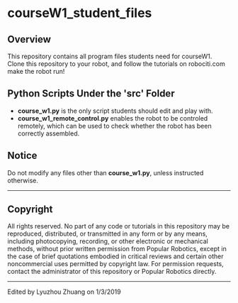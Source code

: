 # courseW1_student_files

## Overview
This repository contains all program files students need for courseW1. Clone this repository to your robot, and follow the tutorials on robociti.com make the robot run!


## Python Scripts Under the 'src' Folder  
- **course_w1.py** is the only script students should edit and play with.
- **course_w1_remote_control.py** enables the robot to be controled remotely, which can be used to check whether the robot has been correctly assembled.


## Notice
Do not modify any files other than **course_w1.py**, unless instructed otherwise.  

---

## Copyright
All rights reserved. No part of any code or tutorials in this repository may be reproduced, distributed, or transmitted in any form or by any means, including photocopying, recording, or other electronic or mechanical methods, without prior written permission from Popular Robotics, except in the case of brief quotations embodied in critical reviews and certain other noncommercial uses permitted by copyright law. For permission requests, contact the administrator of this repository or Popular Robotics directly.

---

Edited by Lyuzhou Zhuang on 1/3/2019
